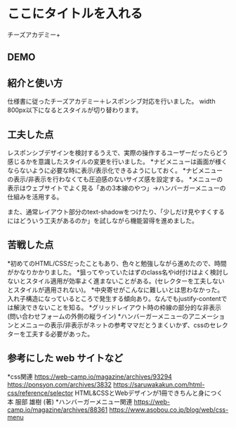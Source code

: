 # ここにタイトルを入れる
チーズアカデミー+

## DEMO


## 紹介と使い方
仕様書に従ったチーズアカデミー＋レスポンシブ対応を行いました。
width 800px以下になるとスタイルが切り替わります。

## 工夫した点
レスポンシブデザインを検討するうえで、実際の操作するユーザーだったらどう感じるかを意識したスタイルの変更を行いました。
*ナビメニューは画面が様くならないように必要な時に表示/表示化できるようにしておく。
*ナビメニューの表示/非表示を行わなくても圧迫感のないサイズ感を設定する。
*メニューの表示はウェブサイトでよく見る「あの3本線のやつ」→ハンバーガーメニューの仕組みを活用する。

また、通常レイアウト部分のtext-shadowをつけたり、「少しだけ見やすくするにはどういう工夫があるのか」を試しながら機能習得を進めました。

## 苦戦した点
*初めてのHTML/CSSだったこともあり、色々と勉強しながら進めたので、時間がかなりかかりました。
*狙ってやっていたはずのclass名やid付けはよく検討しないとスタイル適用が効率よく進まないことがある。(セレクターを工夫しないとスタイルが適用されない)。
*中央寄せがこんなに難しいとは思わなかった。入れ子構造になっているところで発生する傾向あり。なんでもjustify-contentでは解決できないことを知る。
*グリッドレイアウト時の枠線の部分的な非表示(問い合わせフォームの外側の縦ライン)
*ハンバーガーメニューのアニメーションとメニューの表示/非表示がネットの参考ママだとうまくいかず、cssのセレクターを工夫する必要があった。

## 参考にした web サイトなど
*css関連
    https://web-camp.io/magazine/archives/93294
    https://ponsyon.com/archives/3832
    https://saruwakakun.com/html-css/reference/selector
    HTML&CSSとWebデザインが1冊できちんと身につく本 服部 雄樹 (著)
*ハンバーガーメニュー関連
    https://web-camp.io/magazine/archives/88361
    https://www.asobou.co.jp/blog/web/css-menu

